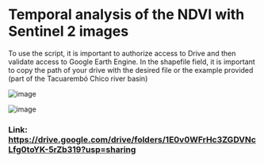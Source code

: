 # Temporal analysis of the NDVI with Sentinel 2 images

To use the script, it is important to authorize access to Drive and then validate access to Google Earth Engine. In the shapefile field, it is important to copy the path of your drive with the desired file or the example provided (part of the Tacuarembó Chico river basin)

![image](https://user-images.githubusercontent.com/60663771/225633087-1bf795c0-30ed-4a10-b944-c28f3afaea0e.png)

![image](https://user-images.githubusercontent.com/60663771/225633189-91ef51b9-9cce-4f86-b717-609366f0ba40.png)

### Link: https://drive.google.com/drive/folders/1E0v0WFrHc3ZGDVNcLfg0toYK-5rZb319?usp=sharing
